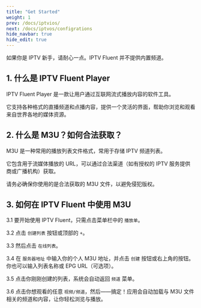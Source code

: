 ```yaml
---
title: "Get Started"
weight: 1
prev: /docs/iptvios/
next: /docs/iptvos/configrations
hide_navbar: true
hide_edit: true
---
```


如果你是 IPTV 新手，请耐心一点。IPTV Fluent 并不提供内置频道。

<!--more-->

## 1. 什么是 IPTV Fluent Player

IPTV Fluent Player 是一款让用户通过互联网流式播放内容的软件工具。

它支持各种格式的直播频道和点播内容，提供一个灵活的界面，帮助你浏览和观看来自世界各地的媒体资源。

## 2. 什么是 M3U？如何合法获取？

M3U 是一种常用的播放列表文件格式，常用于存储 IPTV 频道列表。

它包含用于流媒体播放的 URL，可以通过合法渠道（如有授权的 IPTV 服务提供商或广播机构）获取。

请务必确保你使用的是合法获取的 M3U 文件，以避免侵犯版权。

## 3. 如何在 IPTV Fluent 中使用 M3U

<!-- ![31](/images/iptv_ios_getstarted_1.webp) -->

3.1 要开始使用 IPTV Fluent，只需点击菜单栏中的 `播放单`。

<!-- ![32](/images/iptv_ios_getstarted_2.webp) -->

3.2 点击 `创建列表` 按钮或顶部的 `+`。

3.3 然后点击 `在线列表`。

<!-- ![33](/images/iptv_ios_getstarted_3.webp) -->

3.4 在 `服务器地址` 中输入你的个人 M3U 地址，并点击 `创建` 按钮或右上角的按钮。你也可以输入列表名称或 EPG URL（可选项）。

<!-- ![34](/images/iptv_ios_getstarted_4.webp) -->

3.5 点击你刚刚创建的列表，系统会自动返回 `频道` 菜单。

<!-- ![35](/images/iptv_ios_getstarted_5.webp) -->

3.6 点击你想观看的任意 `视频/频道`，然后——搞定！应用会自动加载与 M3U 文件相关的频道和内容，让你轻松浏览与播放。

<!--{{< youtube JunsrPm743A >}}-->
